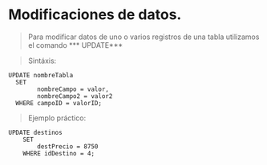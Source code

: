 # Modificaciones de datos.

> Para modificar datos de uno o varios registros de una tabla 
> utilizamos el comando *** UPDATE***  

> Sintáxis: 

    UPDATE nombreTabla   
      SET  
            nombreCampo = valor,  
            nombreCampo2 = valor2  
      WHERE campoID = valorID;

> Ejemplo práctico:  

    UPDATE destinos  
        SET  
            destPrecio = 8750  
        WHERE idDestino = 4;   

